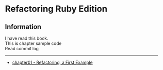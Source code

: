 # Refactoring Ruby Edition

## Information  
I have read this book.  
This is chapter sample code  
Read commit log

----

- [chapter01 - Refactoring, a First Example](https://github.com/jiwhunkim/refactoring-ruby-edition/commits/chapter01)